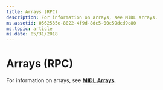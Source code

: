 ```yaml
---
title: Arrays (RPC)
description: For information on arrays, see MIDL arrays.
ms.assetid: 0562535e-8022-4f9d-8dc5-00c59dcd9c80
ms.topic: article
ms.date: 05/31/2018
---
```


# Arrays (RPC)

For information on arrays, see [**MIDL Arrays**](/windows/desktop/Midl/midl-arrays).

 

 